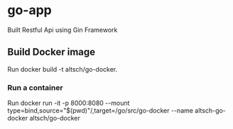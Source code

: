 # go-app
Built Restful Api using Gin Framework

## Build Docker image
Run docker build -t altsch/go-docker.

### Run a container
Run docker run -it -p 8000:8080 --mount type=bind,source="$(pwd)"/,target=/go/src/go-docker --name altsch-go-docker  altsch/go-docker

